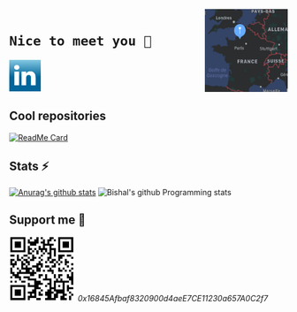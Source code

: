 <img align="right" width="150" height="150" src="./images/map.png">

# `Nice to meet you 👋`

[![linkedin](./images/linkedin.ico)](https://www.linkedin.com/in/arthur-richard-884645176/)

## Cool repositories

[![ReadMe Card](https://github-readme-stats.vercel.app/api/pin/?username=arthuRHD&repo=.vscode&show_owner=true&title_color=fff&icon_color=f9f9f9&text_color=9f9f9f&bg_color=151515)](https://github.com/anuraghazra/github-readme-stats)

## Stats ⚡

[![Anurag's github stats](https://github-readme-stats.vercel.app/api?username=arthuRHD&count_private=true&show_icons=true&&title_color=fff&icon_color=79ff97&text_color=9f9f9f&bg_color=151515)](https://github.com/anuraghazra/github-readme-stats)
![Bishal's github Programming stats](https://github-readme-stats.vercel.app/api/top-langs/?username=arthuRHD&show_icons=true&layout=compact&hide=TSQL&title_color=fff&icon_color=f9f9f9&text_color=9f9f9f&bg_color=151515)

## Support me 🌱

![0x16845Afbaf8320900d4aeE7CE11230a657A0C2f7](./images/wallet.png)
_0x16845Afbaf8320900d4aeE7CE11230a657A0C2f7_
